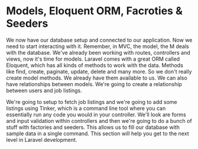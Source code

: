 # Models, Eloquent ORM, Facroties & Seeders

We now have our database setup and connected to our application. Now we need to start interacting with it. Remember, in MVC, the model, the M deals with the database. We've already been working with routes, controllers and views, now it's time for models. Laravel comes with a great ORM called Eloquent, which has all kinds of methods to work with the data. Methods like find, create, paginate, update, delete and many more. So we don't really create model methods. We already have them available to us. We can also have relationships between models. We're going to create a relationship between users and job listings.

We're going to setup to fetch job listings and we're going to add some listings using Tinker, which is a command line tool where you can essentially run any code you would in your controller. We'll look are forms and input validation within controllers and then we're going to do a bunch of stuff with factories and seeders. This allows us to fill our database with sample data in a single command. This section will help you get to the next level in Laravel development.